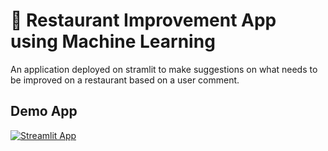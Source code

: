 # 🍴 Restaurant Improvement App using Machine Learning

An application deployed on stramlit to make suggestions on what needs to be improved on a restaurant based on a user comment.

## Demo App

[![Streamlit App](https://static.streamlit.io/badges/streamlit_badge_black_white.svg)](https://ds-henry-recommender-system.streamlit.app/)
